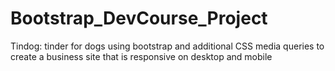 # Bootstrap_DevCourse_Project
Tindog: tinder for dogs using bootstrap and additional CSS media queries to create a business site that is responsive on desktop and mobile 
